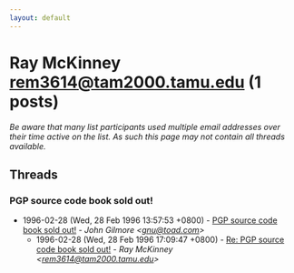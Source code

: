 ```yaml
---
layout: default
---
```


# Ray McKinney <rem3614@tam2000.tamu.edu> (1 posts)

_Be aware that many list participants used multiple email addresses over their time active on the list. As such this page may not contain all threads available._

## Threads

### PGP source code book sold out!
+ 1996-02-28 (Wed, 28 Feb 1996 13:57:53 +0800) - [PGP source code book sold out!](/archive/1996/02/2aca34df1c09cb3f621c45bc1eb0adead9f1c89611cc6b00290ef30fe0611840) - _John Gilmore \<gnu@toad.com\>_
  + 1996-02-28 (Wed, 28 Feb 1996 17:09:47 +0800) - [Re: PGP source code book sold out!](/archive/1996/02/22a5adfb1fa94b29b77c4a27e57f3f8596792c855b1ef19a16f3994016d574e3) - _Ray McKinney \<rem3614@tam2000.tamu.edu\>_

